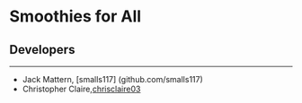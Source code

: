 # Smoothies for All

## Developers

---

- Jack Mattern, [smalls117] (github.com/smalls117)
- Christopher Claire,[chrisclaire03](https://github.com/chrisclaire03)

